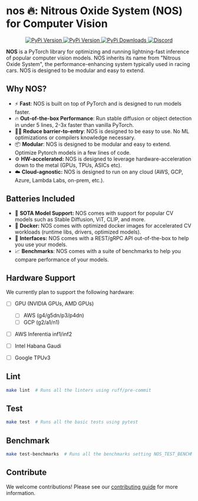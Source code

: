 # nos 🔥: Nitrous Oxide System (NOS) for Computer Vision

<p align="center">
    <a href="https://pypi.org/project/autonomi-nos/">
        <img alt="PyPi Version" src="https://badge.fury.io/py/autonomi-nos.svg">
    </a>
    <a href="https://pypi.org/project/autonomi-nos/">
        <img alt="PyPi Version" src="https://img.shields.io/pypi/pyversions/autonomi-nos">
    </a>
    <a href="https://pypi.org/project/autonomi-nos/">
        <img alt="PyPi Downloads" src="https://img.shields.io/pypi/dm/autonomi-nos">
    </a>
    <a href="https://discord.gg/QAGgvTuvgg">
        <img alt="Discord" src="https://img.shields.io/badge/discord-chat-purple?color=%235765F2&label=discord&logo=discord">
    </a>
</p>

**NOS** is a PyTorch library for optimizing and running lightning-fast inference of popular computer vision models. NOS inherits its name from "Nitrous Oxide System", the performance-enhancing system typically used in racing cars. NOS is designed to be modular and easy to extend.

## Why NOS?
- ⚡️ **Fast**: NOS is built on top of PyTorch and is designed to run models faster.
- 🔥 **Out-of-the-box Performance**: Run stable diffusion or object detection in under 5 lines, 2-3x faster than vanilla PyTorch.
- 👩‍💻 **Reduce barrier-to-entry**: NOS is designed to be easy to use. No ML optimizations or compilers knowledge necessary.
- 📦 **Modular**: NOS is designed to be modular and easy to extend. Optimize Pytorch models in a few lines of code.
- ⚙️ **HW-accelerated:** NOS is designed to leverage hardware-acceleration down to the metal (GPUs, TPUs, ASICs etc).
- ☁️ **Cloud-agnostic:** NOS is designed to run on any cloud (AWS, GCP, Azure, Lambda Labs, on-prem, etc.).

## Batteries Included
 - 💪 **SOTA Model Support:** NOS comes with support for popular CV models such as Stable Diffusion, ViT, CLIP, and more.
 - 🐳 **Docker:** NOS comes with optimized docker images for accelerated CV workloads (runtime libs, drivers, optimized models).
 - 🔌 **Interfaces:** NOS comes with a REST/gRPC API out-of-the-box to help you use your models.
 - 📈 **Benchmarks**: NOS comes with a suite of benchmarks to help you compare performance of your models.

## Hardware Support
We currently plan to support the following hardware:
 - [ ] GPU (NVIDIA GPUs, AMD GPUs)
   - [ ] AWS (g4/g5dn/p3/p4dn)
   - [ ] GCP (g2/a1/n1)
 - [ ] AWS Inferentia inf1/inf2
 - [ ] Intel Habana Gaudi
 - [ ] Google TPUv3


## Lint
```bash
make lint  # Runs all the linters using ruff/pre-commit
```

## Test
```bash
make test  # Runs all the basic tests using pytest
```

## Benchmark
```bash
make test-benchmarks  # Runs all the benchmarks setting NOS_TEST_BENCHMARK=1
```

## Contribute
We welcome contributions! Please see our [contributing guide](CONTRIBUTING.md) for more information.
